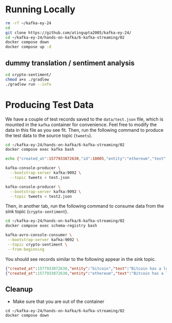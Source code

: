 # Running Locally
```sh
rm -rf ~/kafka-ey-24
cd
git clone https://github.com/atingupta2005/kafka-ey-24/
cd ~/kafka-ey-24/hands-on-kafka/6-kafka-streaming/02
docker compose down
docker compose up -d
```

## dummy translation / sentiment analysis
```sh
cd crypto-sentiment/
chmod a+x ./gradlew
./gradlew run --info
```

# Producing Test Data
We have a couple of test records saved to the `data/test.json` file, which is mounted in the `kafka` container for convenience. Feel free to modify the data in this file as you see fit. Then, run the following command to produce the test data to the source topic (`tweets`).

```sh
cd ~/kafka-ey-24/hands-on-kafka/6-kafka-streaming/02
docker compose exec kafka bash
```

```sh
echo {"created_at":1577933872630,"id":10005,"entity":"ethereum","text":"Bitcoin is worst currency. Never go with it #ethereum","sentiment_score":0.5865814201024537,"sentiment_magnitude":0.6549783621893905,"salience":0.8443088386618622} > test2.json
```

```sh
kafka-console-producer \
  --bootstrap-server kafka:9092 \
  --topic tweets < test.json
```

```sh
kafka-console-producer \
  --bootstrap-server kafka:9092 \
  --topic tweets < test2.json
```

Then, in another tab, run the following command to consume data from the sink topic (`crypto-sentiment`).
```sh
cd ~/kafka-ey-24/hands-on-kafka/6-kafka-streaming/02
docker compose exec schema-registry bash

kafka-avro-console-consumer \
 --bootstrap-server kafka:9092 \
 --topic crypto-sentiment \
 --from-beginning
 ```
 
 You should see records similar to the following appear in the sink topic.
 ```json
 {"created_at":1577933872630,"entity":"bitcoin","text":"Bitcoin has a lot of promise. I'm not too sure about #ethereum","sentiment_score":0.3444212495322003,"sentiment_magnitude":0.9464683988787772,"salience":0.9316858469669134}
{"created_at":1577933872630,"entity":"ethereum","text":"Bitcoin has a lot of promise. I'm not too sure about #ethereum","sentiment_score":0.1301464314096875,"sentiment_magnitude":0.8274198304784903,"salience":0.9112319163372604}
```

## Cleanup
- Make sure that you are out of the container
```
cd ~/kafka-ey-24/hands-on-kafka/6-kafka-streaming/02
docker compose down
```
